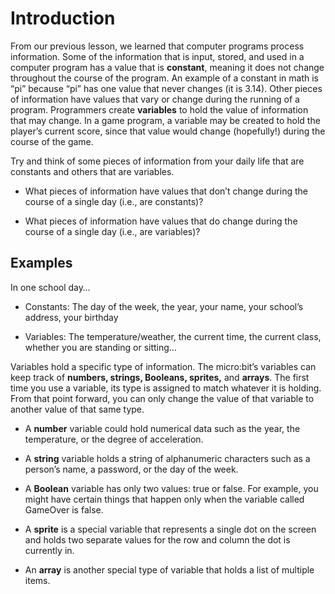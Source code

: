 # Introduction

From our previous lesson, we learned that computer programs process information. Some of the information that is input, stored, and used in a computer program has a value that is **constant**, meaning it does not change throughout the course of the program. An example of a constant in math is “pi” because “pi” has one value that never changes (it is 3.14). Other pieces of information have values that vary or change during the running of a program. Programmers create **variables** to hold the value of information that may change. In a game program, a variable may be created to hold the player’s current score, since that value would change (hopefully!) during the course of the game.

Try and think of some pieces of information from your daily life that are constants and others that are variables.

* What pieces of information have values that don’t change during the course of a single day (i.e., are constants)?

* What pieces of information have values that do change during the course of a single day (i.e., are variables)?

## Examples 

In one school day…

* Constants: The day of the week, the year, your name, your school’s address, your birthday

* Variables: The temperature/weather, the current time, the current class, whether you are standing or sitting…

Variables hold a specific type of information. The micro:bit’s variables can keep track of **numbers, strings, Booleans, sprites,** and **arrays**. The first time you use a variable, its type is assigned to match whatever it is holding. From that point forward, you can only change the value of that variable to another value of that same type.

* A **number** variable could hold numerical data such as the year, the temperature, or the degree of acceleration.

* A **string** variable holds a string of alphanumeric characters such as a person’s name, a password, or the day of the week.

* A **Boolean** variable has only two values: true or false. For example, you might have certain things that happen only when the variable called GameOver is false.

* A **sprite** is a special variable that represents a single dot on the screen and holds two separate values for the row and column the dot is currently in.

* An **array** is another special type of variable that holds a list of multiple items.
